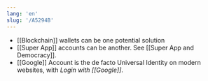 ```yaml
---
lang: 'en'
slug: '/A5294B'
---
```


- [[Blockchain]] wallets can be one potential solution
- [[Super App]] accounts can be another. See [[Super App and Democracy]].
- [[Google]] Account is the de facto Universal Identity on modern websites, with _Login with [[Google]]_.
